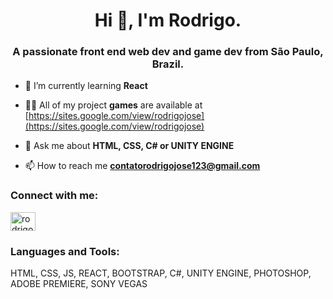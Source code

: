 <h1 align="center">Hi 👋, I'm Rodrigo.</h1>
<h3 align="center">A passionate front end web dev and game dev from São Paulo, Brazil.</h3>

- 🌱 I’m currently learning **React**

- 👨‍💻 All of my project **games** are available at [https://sites.google.com/view/rodrigojose](https://sites.google.com/view/rodrigojose)

- 💬 Ask me about **HTML, CSS, C# or UNITY ENGINE**

- 📫 How to reach me **contatorodrigojose123@gmail.com**

<h3 align="left">Connect with me:</h3>
<p align="left">
<a href="https://linkedin.com/in/rodrigojose-12345" target="blank"><img align="center" src="https://cdn.jsdelivr.net/npm/simple-icons@3.0.1/icons/linkedin.svg" alt="rodrigojose-12345" height="30" width="40" /></a>
</p>

<h3 align="left">Languages and Tools:</h3>
<p align="left"> HTML, CSS, JS, REACT, BOOTSTRAP, C#, UNITY ENGINE, PHOTOSHOP, ADOBE PREMIERE, SONY VEGAS</p>
